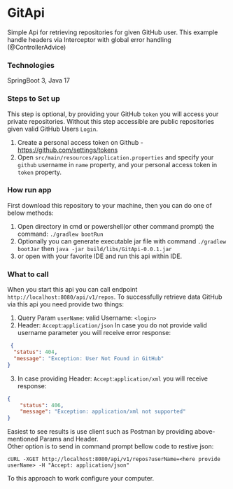 # GitApi

Simple Api for retrieving repositories for given GitHub user. This example handle headers via Interceptor with global error handling (@ControllerAdvice) 
<br>
### Technologies
SpringBoot 3, Java 17
### Steps to Set up
This step is optional, by providing your GitHub `token` you will access your private repositories. Without this step accessible are public repositories given valid GitHub Users `Login`.    

1. Create a personal access token on Github - https://github.com/settings/tokens
2. Open `src/main/resources/application.properties` and specify your `github` username in `name` property, and your personal access token in `token` property.

### How run app
First download this repository to your machine, then you can do one of below methods:
1. Open directory in cmd or powershell(or other command prompt) the command: `./gradlew bootRun`
2. Optionally you can generate executable jar file with command `./gradlew bootJar` then  `java -jar build/libs/GitApi-0.0.1.jar`
3. or open with your favorite IDE and run this api within IDE.

### What to call

When you start this api you can call endpoint `http://localhost:8080/api/v1/repos`. 
To successfully retrieve data GitHub via this api you need provide two things: 
1. Query Param `userName`: valid Username: `<login>`
2. Header: `Accept`:`application/json`
In case you do not provide valid username parameter you will receive error response: 
```json
 {
  "status": 404,
  "message": "Exception: User Not Found in GitHub"
}
```
3. In case providing  Header: `Accept`:`application/xml` you will receive response:
```json
{
    "status": 406,
    "message": "Exception: application/xml not supported"
}
```
Easiest to see results is use client such as Postman by providing above-mentioned Params and Header.<br>
Other option is to send in command prompt bellow code to restive json: 

`cURL -XGET http://localhost:8080/api/v1/repos?userName=<here provide userName> -H "Accept: application/json"`

To this approach to work configure your computer.
